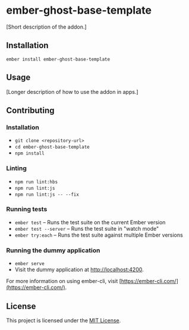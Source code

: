ember-ghost-base-template
==============================================================================

[Short description of the addon.]

Installation
------------------------------------------------------------------------------

```
ember install ember-ghost-base-template
```


Usage
------------------------------------------------------------------------------

[Longer description of how to use the addon in apps.]


Contributing
------------------------------------------------------------------------------

### Installation

* `git clone <repository-url>`
* `cd ember-ghost-base-template`
* `npm install`

### Linting

* `npm run lint:hbs`
* `npm run lint:js`
* `npm run lint:js -- --fix`

### Running tests

* `ember test` – Runs the test suite on the current Ember version
* `ember test --server` – Runs the test suite in "watch mode"
* `ember try:each` – Runs the test suite against multiple Ember versions

### Running the dummy application

* `ember serve`
* Visit the dummy application at [http://localhost:4200](http://localhost:4200).

For more information on using ember-cli, visit [https://ember-cli.com/](https://ember-cli.com/).

License
------------------------------------------------------------------------------

This project is licensed under the [MIT License](LICENSE.md).
